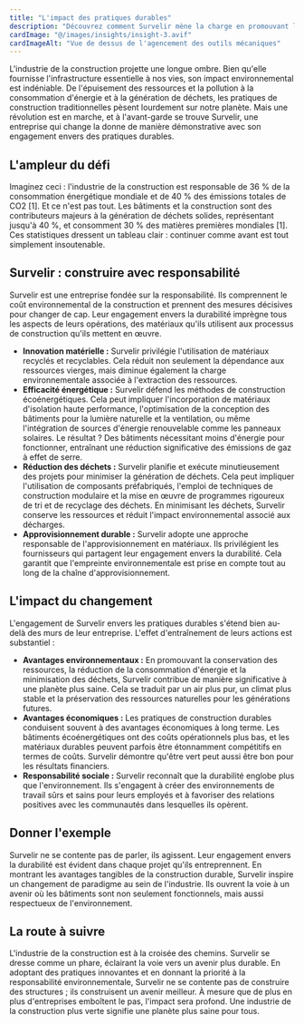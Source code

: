 ```yaml
---
title: "L'impact des pratiques durables"
description: "Découvrez comment Survelir mène la charge en promouvant la durabilité dans l'industrie de la construction"
cardImage: "@/images/insights/insight-3.avif"
cardImageAlt: "Vue de dessus de l'agencement des outils mécaniques"
---
```


L'industrie de la construction projette une longue ombre. Bien qu'elle fournisse
l'infrastructure essentielle à nos vies, son impact environnemental est
indéniable. De l'épuisement des ressources et la pollution à la consommation
d'énergie et à la génération de déchets, les pratiques de construction
traditionnelles pèsent lourdement sur notre planète. Mais une révolution est en
marche, et à l'avant-garde se trouve Survelir, une entreprise qui change la
donne de manière démonstrative avec son engagement envers des pratiques
durables.

## L'ampleur du défi

Imaginez ceci : l'industrie de la construction est responsable de 36 % de la
consommation énergétique mondiale et de 40 % des émissions totales de CO2 [1].
Et ce n'est pas tout. Les bâtiments et la construction sont des contributeurs
majeurs à la génération de déchets solides, représentant jusqu'à 40 %, et
consomment 30 % des matières premières mondiales [1]. Ces statistiques dressent
un tableau clair : continuer comme avant est tout simplement insoutenable.

## Survelir : construire avec responsabilité

Survelir est une entreprise fondée sur la responsabilité. Ils comprennent le
coût environnemental de la construction et prennent des mesures décisives pour
changer de cap. Leur engagement envers la durabilité imprègne tous les aspects
de leurs opérations, des matériaux qu'ils utilisent aux processus de
construction qu'ils mettent en œuvre.

- **Innovation matérielle :** Survelir privilégie l'utilisation de matériaux
  recyclés et recyclables. Cela réduit non seulement la dépendance aux
  ressources vierges, mais diminue également la charge environnementale associée
  à l'extraction des ressources.
- **Efficacité énergétique :** Survelir défend les méthodes de construction
  écoénergétiques. Cela peut impliquer l'incorporation de matériaux d'isolation
  haute performance, l'optimisation de la conception des bâtiments pour la
  lumière naturelle et la ventilation, ou même l'intégration de sources
  d'énergie renouvelable comme les panneaux solaires. Le résultat ? Des
  bâtiments nécessitant moins d'énergie pour fonctionner, entraînant une
  réduction significative des émissions de gaz à effet de serre.
- **Réduction des déchets :** Survelir planifie et exécute minutieusement des
  projets pour minimiser la génération de déchets. Cela peut impliquer
  l'utilisation de composants préfabriqués, l'emploi de techniques de
  construction modulaire et la mise en œuvre de programmes rigoureux de tri et
  de recyclage des déchets. En minimisant les déchets, Survelir conserve les
  ressources et réduit l'impact environnemental associé aux décharges.
- **Approvisionnement durable :** Survelir adopte une approche responsable de
  l'approvisionnement en matériaux. Ils privilégient les fournisseurs qui
  partagent leur engagement envers la durabilité. Cela garantit que l'empreinte
  environnementale est prise en compte tout au long de la chaîne
  d'approvisionnement.

## L'impact du changement

L'engagement de Survelir envers les pratiques durables s'étend bien au-delà des
murs de leur entreprise. L'effet d'entraînement de leurs actions est substantiel
:

- **Avantages environnementaux :** En promouvant la conservation des ressources,
  la réduction de la consommation d'énergie et la minimisation des déchets,
  Survelir contribue de manière significative à une planète plus saine. Cela se
  traduit par un air plus pur, un climat plus stable et la préservation des
  ressources naturelles pour les générations futures.
- **Avantages économiques :** Les pratiques de construction durables conduisent
  souvent à des avantages économiques à long terme. Les bâtiments
  écoénergétiques ont des coûts opérationnels plus bas, et les matériaux
  durables peuvent parfois être étonnamment compétitifs en termes de coûts.
  Survelir démontre qu'être vert peut aussi être bon pour les résultats
  financiers.
- **Responsabilité sociale :** Survelir reconnaît que la durabilité englobe
  plus que l'environnement. Ils s'engagent à créer des environnements de travail
  sûrs et sains pour leurs employés et à favoriser des relations positives avec
  les communautés dans lesquelles ils opèrent.

## Donner l'exemple

Survelir ne se contente pas de parler, ils agissent. Leur engagement envers la
durabilité est évident dans chaque projet qu'ils entreprennent. En montrant les
avantages tangibles de la construction durable, Survelir inspire un changement
de paradigme au sein de l'industrie. Ils ouvrent la voie à un avenir où les
bâtiments sont non seulement fonctionnels, mais aussi respectueux de
l'environnement.

## La route à suivre

L'industrie de la construction est à la croisée des chemins. Survelir se dresse
comme un phare, éclairant la voie vers un avenir plus durable. En adoptant des
pratiques innovantes et en donnant la priorité à la responsabilité
environnementale, Survelir ne se contente pas de construire des structures ;
ils construisent un avenir meilleur. À mesure que de plus en plus d'entreprises
emboîtent le pas, l'impact sera profond. Une industrie de la construction plus
verte signifie une planète plus saine pour tous.
